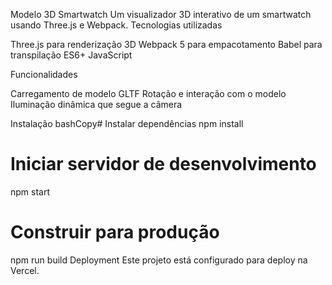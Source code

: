 Modelo 3D Smartwatch
Um visualizador 3D interativo de um smartwatch usando Three.js e Webpack.
Tecnologias utilizadas

Three.js para renderização 3D
Webpack 5 para empacotamento
Babel para transpilação
ES6+ JavaScript

Funcionalidades

Carregamento de modelo GLTF
Rotação e interação com o modelo
Iluminação dinâmica que segue a câmera

Instalação
bashCopy# Instalar dependências
npm install

# Iniciar servidor de desenvolvimento
npm start

# Construir para produção
npm run build
Deployment
Este projeto está configurado para deploy na Vercel.
